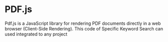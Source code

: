 # PDF.js
Pdf.js is a JavaScript library for rendering PDF documents directly in a web browser (Client-Side Rendering). This code of Specific Keyword Search can used integrated to any project
